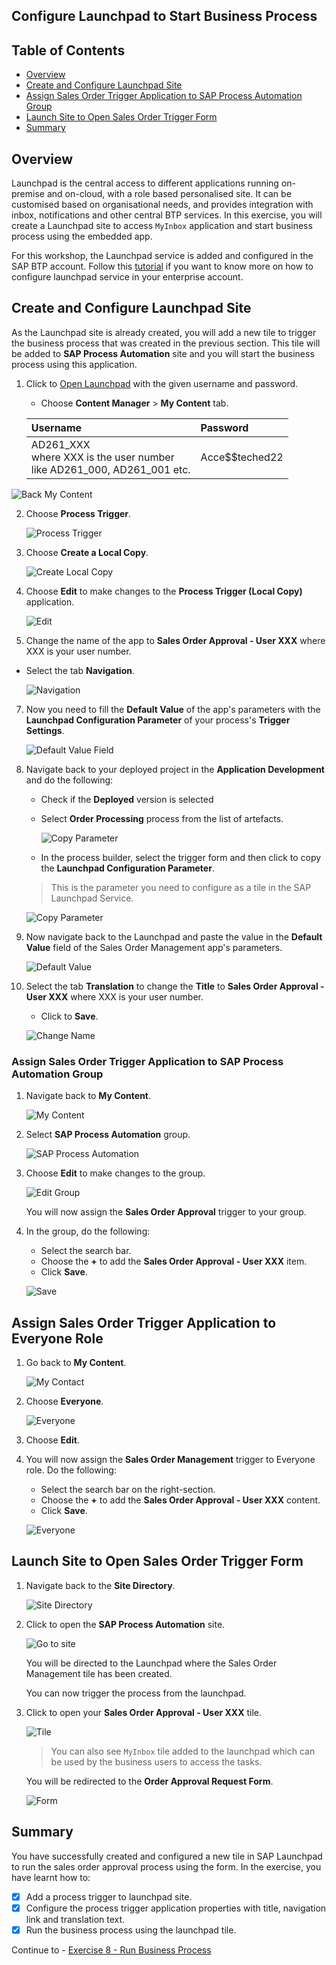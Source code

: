## Configure Launchpad to Start Business Process

## Table of Contents
- [Overview](#overview)
- [Create and Configure Launchpad Site](#configurelaunchpad)
- [Assign Sales Order Trigger Application to SAP Process Automation Group](#addtogroup)
- [Launch Site to Open Sales Order Trigger Form](#launchsite)
- [Summary](#summary)

## Overview <a name="overview"></a>

Launchpad is the central access to different applications running on-premise and on-cloud, with a role based personalised site. It can be customised based on organisational needs, and provides integration with inbox, notifications and other central BTP services. In this exercise, you will create a Launchpad site to access `MyInbox` application and start business process using the embedded app.

For this workshop, the Launchpad service is added and configured in the SAP BTP account. Follow this [tutorial](spa-configure-launchpad) if you want to know more on how to configure launchpad service in your enterprise account.

## Create and Configure Launchpad Site <a name="configurelaunchpad"></a>

As the Launchpad site is already created, you will add a new tile to trigger the business process that was created in the previous section. This tile will be added to **SAP Process Automation** site and you will start the business process using this application.

1. Click to [Open Launchpad](https://ad261-8v1n91fq.dt.launchpad.cfapps.us10.hana.ondemand.com/sites#Site-Directory) with the given username and password.
    - Choose **Content Manager** > **My Content** tab.

    | Username | Password    |
    | :------------- | :------------- |
    | AD261_XXX <br> where XXX is the user number <br> like AD261_000, AD261_001 etc.       | Acce$$teched22     |

  ![Back My Content](images/Launchpad_22.png)

2. Choose **Process Trigger**.

    ![Process Trigger](images/Launchpad_07.png)

3. Choose **Create a Local Copy**.

    ![Create Local Copy](images/Launchpad_08.png)

4. Choose **Edit** to make changes to the **Process Trigger (Local Copy)** application.

    ![Edit](images/Launchpad_09.png)

5. Change the name of the app to **Sales Order Approval - User XXX** where XXX is your user number.

  - Select the tab **Navigation**.

    ![Navigation](images/Launchpad_11.png)

7. Now you need to fill the **Default Value** of the app's parameters with the **Launchpad Configuration Parameter** of your process's **Trigger Settings**.

    ![Default Value Field](images/Launchpad_11a.png)

8. Navigate back to your deployed project in the **Application Development** and do the following:

    - Check if the **Deployed** version is selected
    - Select **Order Processing** process from the list of artefacts.

      ![Copy Parameter](images/Launchpad_12.png)

    - In the process builder, select the trigger form and then click to copy the **Launchpad Configuration Parameter**.

    >This is the parameter you need to configure as a tile in the SAP Launchpad Service.

    ![Copy Parameter](images/Launchpad_12a.png)



9. Now navigate back to the Launchpad and paste the value in the **Default Value** field of the Sales Order Management app's parameters.

    ![Default Value](images/Launchpad_13.png)

10. Select the tab **Translation** to change the **Title** to **Sales Order Approval - User XXX** where XXX is your user number.

    - Click to **Save**.

    ![Change Name](images/Launchpad_13b.png)

### Assign Sales Order Trigger Application to SAP Process Automation Group <a name="addtogroup"></a>

1. Navigate back to **My Content**.

    ![My Content](images/Launchpad_13a.png)

2. Select **SAP Process Automation** group.

    ![SAP Process Automation](images/Launchpad_03.png)

3. Choose **Edit** to make changes to the group.

    ![Edit Group](images/Launchpad_04.png)

    You will now assign the **Sales Order Approval** trigger to your group.

4. In the group, do the following:

    - Select the search bar.
    - Choose the **+** to add the **Sales Order Approval - User XXX** item.
    - Click **Save**.

    ![Save](images/Launchpad_05.png)

## Assign Sales Order Trigger Application to Everyone Role <a name="addtorole"></a>

1. Go back to **My Content**.

    ![My Contact](images/Launchpad_06.png)

2. Choose **Everyone**.

    ![Everyone](images/Launchpad_16.png)

3. Choose **Edit**.

4. You will now assign the **Sales Order Management** trigger to Everyone role. Do the following:

    - Select the search bar on the right-section.
    - Choose the **+** to add the **Sales Order Approval - User XXX** content.
    - Click **Save**.

    ![Everyone](images/Launchpad_17.png)

## Launch Site to Open Sales Order Trigger Form <a name="launchsite"></a>

1. Navigate back to the **Site Directory**.

    ![Site Directory](images/Launchpad_18.png)

2. Click to open the **SAP Process Automation** site.

    ![Go to site](images/Launchpad_19.png)

    You will be directed to the Launchpad where the Sales Order Management tile has been created.

    You can now trigger the process from the launchpad.

3. Click to open your **Sales Order Approval - User XXX** tile.

    ![Tile](images/Launchpad_20.png)

    > You can also see `MyInbox` tile added to the launchpad which can be used by the business users to access the tasks.

    You will be redirected to the **Order Approval Request Form**.

    ![Form](images/Launchpad_21.png)


## Summary <a name="summary"></a>

You have successfully created and configured a new tile in SAP Launchpad to run the sales order approval process using the form. In the exercise, you have learnt how to:  
- [x] Add a process trigger to launchpad site.
- [x] Configure the process trigger application properties with title, navigation link and translation text.
- [x] Run the business process using the launchpad tile.

Continue to - [Exercise 8 - Run Business Process](../8_RunBusinessProcess/README.md)
